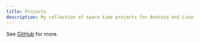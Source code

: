 ```yaml
---
title: Projects
description: My collection of spare-time projects for Android and Linux, most popular of which is the Puzzles port to Android.
---
```


See [GitHub](https://github.com/chrisboyle) for more.
